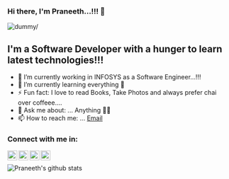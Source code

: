 ### Hi there, I'm Praneeth...!!! 👋

<p align="left"> <img src=https://komarev.com/ghpvc/?username=praneeth95 alt=dummy/> </p>

## I'm a Software Developer with a hunger to learn latest technologies!!!

- 🔭 I’m currently working in INFOSYS as a Software Engineer...!!!
- 🌱 I’m currently learning everything 🤣
- ⚡ Fun fact: I love to read Books, Take Photos and always prefer chai over coffeee....
- 💬 Ask me about: ... Anything 🤷‍♂️
- 📫 How to reach me: ... [Email](mailto:praneeth95@gmail.com)

### Connect with me in:

[<img align="left" alt="praneeth | Twitter" width="22px" src="https://cdn.jsdelivr.net/npm/simple-icons@v3/icons/twitter.svg" />][twitter]
[<img align="left" alt="praneeth | LinkedIn" width="22px" src="https://cdn.jsdelivr.net/npm/simple-icons@v3/icons/linkedin.svg" />][linkedin]
[<img align="left" alt="praneeth | Instagram" width="22px" src="https://cdn.jsdelivr.net/npm/simple-icons@v3/icons/instagram.svg" />][instagram]
[<img align="left" alt="praneeth | Instagram" width="22px" src="https://cdn.jsdelivr.net/npm/simple-icons@v3/icons/facebook.svg" />][facebook]
<br />

![Praneeth's github stats](https://github-readme-stats.vercel.app/api?username=praneeth95&show_icons=true]&hide=["contribs","prs"])

[twitter]: https://twitter.com/impraneeth95
[instagram]: https://www.instagram.com/praneeth_r1995/
[linkedin]: https://www.linkedin.com/in/praneeth-ravichandran-73b200104/
[facebook]: https://www.facebook.com/krishpraneeth
